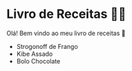 # Livro de Receitas :woman_cook:

Olá! Bem vindo ao meu livro de receitas :wave:

- Strogonoff de Frango
- Kibe Assado
- Bolo Chocolate
